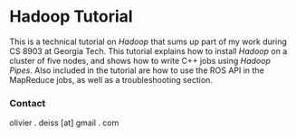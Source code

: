 # Hadoop Tutorial

This is a technical tutorial on *Hadoop* that sums up part of my work during CS 8903 at Georgia Tech. This tutorial explains how to install *Hadoop* on a cluster of five nodes, and shows how to write C++ jobs using *Hadoop* *Pipes*. Also included in the tutorial are how to use the ROS API in the MapReduce jobs, as well as a troubleshooting section.

### Contact

olivier . deiss [at] gmail . com
